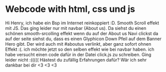 # Webcode with html, css und js
Hi Henry, ich habe ein Bsp im Internet reinkoppiert :D. Smooth Scroll effekt mit JS. Das ging leider nur mit navbar (About us). Da siehst du einen schönen smooth-srcolling effekt wenn du auf der About us Navi clickst
da auf der seite siehst du, dass es einen Glyphicon Down Pfeil auf dem Banner Hero gibt. Der wird auch mit #aboutus verlinkt, aber ganz sofort ohnen Effekt :(. ich möchte jetzt so den selben effekt wie bei navbar haben. ich habe versucht einen code dafür in der Datei click.js zu schreiben. Ging leider nicht :((((( 
Hästest du zufällig Erfahrungen dafür? Wär ich sehr dankbar bei dir <3 <3 <3 
